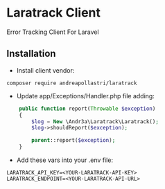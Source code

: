 # Laratrack Client
 Error Tracking Client For Laravel

## Installation

- Install client vendor:
```shell
composer require andreapollastri/laratrack
```

- Update app/Exceptions/Handler.php file adding:
```php
    public function report(Throwable $exception)
    {
        $log = New \Andr3a\Laratrack\Laratrack();
        $log->shouldReport($exception);

        parent::report($exception);
    }
```
- Add these vars into your .env file:
```
LARATRACK_API_KEY=<YOUR-LARATRACK-API-KEY>
LARATRACK_ENDPOINT=<YOUR-LARATRACK-API-URL>
```
